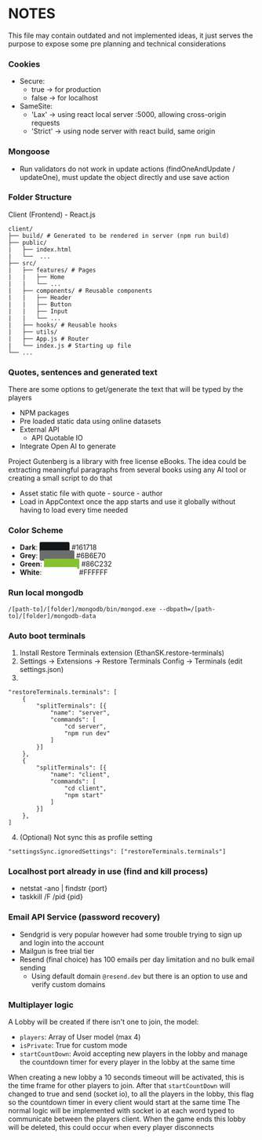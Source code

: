 # NOTES

This file may contain outdated and not implemented ideas, it just serves the purpose to expose some pre planning and technical considerations

### Cookies

- Secure: 
    - true -> for production
    - false -> for localhost
- SameSite: 
    - 'Lax' -> using react local server :5000, allowing cross-origin requests
    - 'Strict' -> using node server with react build, same origin

### Mongoose

- Run validators do not work in update actions (findOneAndUpdate / updateOne), must update the object directly and use save action

### Folder Structure

Client (Frontend) - React.js

```
client/
├── build/ # Generated to be rendered in server (npm run build) 
├── public/
|   ├── index.html
|   └──  ...
├── src/
|   ├── features/ # Pages
|   |   ├── Home
|   |   └── ...
|   ├── components/ # Reusable components 
|   |   ├── Header
|   |   ├── Button
|   |   ├── Input
|   |   └── ...
|   ├── hooks/ # Reusable hooks
|   ├── utils/
|   ├── App.js # Router
|   └── index.js # Starting up file
└── ...
```

### Quotes, sentences and generated text

There are some options to get/generate the text that will be typed by the players

- NPM packages
- Pre loaded static data using online datasets
- External API
    - API Quotable IO
- Integrate Open AI to generate

Project Gutenberg is a library with free license eBooks. The idea could be extracting meaningful paragraphs from several books using any AI tool or creating a small script to do that

- Asset static file with quote - source - author
- Load in AppContext once the app starts and use it globally without having to load every time needed

### Color Scheme

- **Dark**: <span style="background-color: #161718; color: #161718; padding: 2px 5px; border-radius: 3px;">#161718</span> #161718
- **Grey**: <span style="background-color: #6B6E70; color: #6B6E70; padding: 2px 5px; border-radius: 3px;">#6B6E70</span> #6B6E70
- **Green**: <span style="background-color: #86C232; color: #86C232; padding: 2px 5px; border-radius: 3px;">#86C232</span> #86C232
- **White**: <span style="background-color: #FFFFFF; color: white; padding: 2px 5px; border-radius: 3px;">#FFFFFF</span> #FFFFFF

### Run local mongodb

```
/[path-to]/[folder]/mongodb/bin/mongod.exe --dbpath=/[path-to]/[folder]/mongodb-data
```

### Auto boot terminals

1. Install Restore Terminals extension (EthanSK.restore-terminals)
2. Settings -> Extensions -> Restore Terminals Config -> Terminals (edit settings.json)
3. 
```
"restoreTerminals.terminals": [
    {
        "splitTerminals": [{
            "name": "server",
            "commands": [
                "cd server",
                "npm run dev"
            ]
        }]
    },
    {
        "splitTerminals": [{
            "name": "client",
            "commands": [
                "cd client",
                "npm start"
            ]
        }]
    },
]
```
4. (Optional) Not sync this as profile setting
```
"settingsSync.ignoredSettings": ["restoreTerminals.terminals"]
```

### Localhost port already in use (find and kill process)

- netstat -ano | findstr {port}
- taskkill /F /pid {pid}

### Email API Service (password recovery)

- Sendgrid is very popular however had some trouble trying to sign up and login into the account
- Mailgun is free trial tier
- Resend (final choice) has 100 emails per day limitation and no bulk email sending
    - Using default domain `@resend.dev` but there is an option to use and verify custom domains

### Multiplayer logic

A Lobby will be created if there isn't one to join, the model:

- `players`: Array of User model (max 4)
- `isPrivate`: True for custom mode
- `startCountDown`: Avoid accepting new players in the lobby and manage the countdown timer for every player in the lobby at the same time

When creating a new lobby a 10 seconds timeout will be activated, this is the time frame for other players to join.
After that `startCountDown` will changed to true and send (socket io), to all the players in the lobby, this flag so the countdown timer in every client would start at the same time
The normal logic will be implemented with socket io at each word typed to communicate between the players client. When the game ends this lobby will be deleted, this could occur when every player disconnects